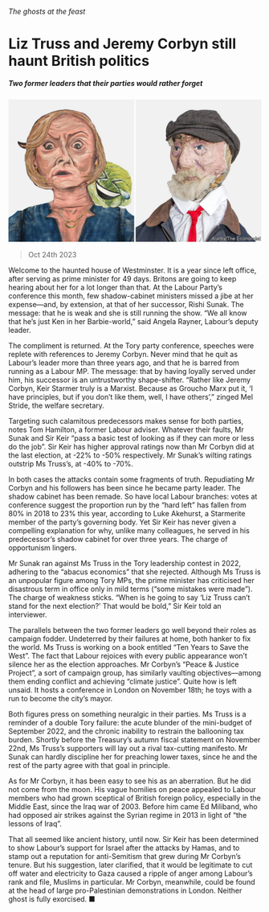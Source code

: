 ###### The ghosts at the feast

# Liz Truss and Jeremy Corbyn still haunt British politics 

##### Two former leaders that their parties would rather forget 

![image](images/20231028_BRP502.jpg) 

> Oct 24th 2023 

Welcome to the haunted house of Westminster. It is a year since  left office, after serving as prime minister for 49 days. Britons are going to keep hearing about her for a lot longer than that. At the Labour Party’s conference this month, few shadow-cabinet ministers missed a jibe at her expense—and, by extension, at that of her successor, Rishi Sunak. The message: that he is weak and she is still running the show. “We all know that he’s just Ken in her Barbie-world,” said Angela Rayner, Labour’s deputy leader.

The compliment is returned. At the Tory party conference, speeches were replete with references to Jeremy Corbyn. Never mind that he quit as Labour’s leader more than three years ago, and that he is barred from running as a Labour MP. The message: that by having loyally served under him, his successor is an untrustworthy shape-shifter. “Rather like Jeremy Corbyn, Keir Starmer truly is a Marxist. Because as Groucho Marx put it, ‘I have principles, but if you don’t like them, well, I have others’,” zinged Mel Stride, the welfare secretary.

Targeting such calamitous predecessors makes sense for both parties, notes Tom Hamilton, a former Labour adviser. Whatever their faults, Mr Sunak and Sir Keir “pass a basic test of looking as if they can more or less do the job”. Sir Keir has higher approval ratings now than Mr Corbyn did at the last election, at -22% to -50% respectively. Mr Sunak’s wilting ratings outstrip Ms Truss’s, at -40% to -70%. 

In both cases the attacks contain some fragments of truth. Repudiating Mr Corbyn and his followers has been  since he became party leader. The shadow cabinet has been remade. So have local Labour branches: votes at conference suggest the proportion run by the “hard left” has fallen from 80% in 2018 to 23% this year, according to Luke Akehurst, a Starmerite member of the party’s governing body. Yet Sir Keir has never given a compelling explanation for why, unlike many colleagues, he served in his predecessor’s shadow cabinet for over three years. The charge of opportunism lingers. 

Mr Sunak ran against Ms Truss in the Tory leadership contest in 2022, adhering to the “abacus economics” that she rejected. Although Ms Truss is an unpopular figure among Tory MPs, the prime minister has criticised her disastrous term in office only in mild terms (“some mistakes were made”). The charge of weakness sticks. “When is he going to say ‘Liz Truss can’t stand for the next election?’ That would be bold,” Sir Keir told an interviewer. 

The parallels between the two former leaders go well beyond their roles as campaign fodder. Undeterred by their failures at home, both hanker to fix the world. Ms Truss is working on a book entitled “Ten Years to Save the West”. The fact that Labour rejoices with every public appearance won’t silence her as the election approaches. Mr Corbyn’s “Peace &amp; Justice Project”, a sort of campaign group, has similarly vaulting objectives—among them ending conflict and achieving “climate justice”. Quite how is left unsaid. It hosts a conference in London on November 18th; he toys with a run to become the city’s mayor.

Both figures press on something neuralgic in their parties. Ms Truss is a reminder of a double Tory failure: the acute blunder of the mini-budget of September 2022, and the chronic inability to restrain the ballooning tax burden. Shortly before the Treasury’s autumn fiscal statement on November 22nd, Ms Truss’s supporters will lay out a rival tax-cutting manifesto. Mr Sunak can hardly discipline her for preaching lower taxes, since he and the rest of the party agree with that goal in principle. 

As for Mr Corbyn, it has been easy to see his  as an aberration. But he did not come from the moon. His vague homilies on peace appealed to Labour members who had grown sceptical of British foreign policy, especially in the Middle East, since the Iraq war of 2003. Before him came Ed Miliband, who had opposed air strikes against the Syrian regime in 2013 in light of “the lessons of Iraq”. 

That all seemed like ancient history, until now. Sir Keir has been determined to show Labour’s support for Israel after the attacks by Hamas, and to stamp out a reputation for anti-Semitism that grew during Mr Corbyn’s tenure. But his suggestion, later clarified, that it would be legitimate to cut off water and electricity to Gaza caused a ripple of anger among Labour’s rank and file, Muslims in particular. Mr Corbyn, meanwhile, could be found at the head of large pro-Palestinian demonstrations in London. Neither ghost is fully exorcised. ■


